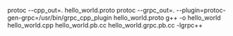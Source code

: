 protoc --cpp_out=. hello_world.proto
protoc --grpc_out=. --plugin=protoc-gen-grpc=/usr/bin/grpc_cpp_plugin hello_world.proto
g++ -o hello_world hello_world.cpp hello_world.pb.cc hello_world.grpc.pb.cc -lgrpc++
